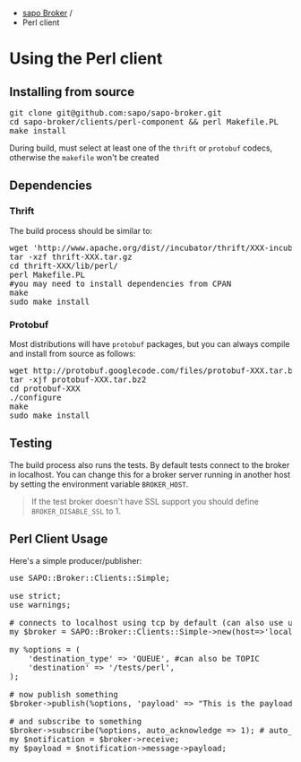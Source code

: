 <ul class="breadcrumb">
  <li><a href="#!broker"><span class="podium">sapo</span> Broker</a> <span class="divider">/</span></li>
  <li>Perl client</li>
</ul>

# Using the Perl client

## Installing from source

<pre class="prettyprint">
git clone git@github.com:sapo/sapo-broker.git
cd sapo-broker/clients/perl-component && perl Makefile.PL
make install
</pre>

During build, must select at least one of the `thrift` or `protobuf` codecs, otherwise the `makefile` won't be created

## Dependencies

### Thrift

The build process should be similar to:

<pre class="prettyprint">
wget 'http://www.apache.org/dist//incubator/thrift/XXX-incubating/thrift-XXX.tar.gz'
tar -xzf thrift-XXX.tar.gz 
cd thrift-XXX/lib/perl/
perl Makefile.PL
#you may need to install dependencies from CPAN
make
sudo make install
</pre>

### Protobuf

Most distributions will have `protobuf` packages, but you can always compile and install from source as follows:

<pre class="prettyprint">
wget http://protobuf.googlecode.com/files/protobuf-XXX.tar.bz2
tar -xjf protobuf-XXX.tar.bz2
cd protobuf-XXX
./configure
make
sudo make install
</pre>

## Testing

The build process also runs the tests. By default tests connect to the broker in localhost. You can change this for a broker server running in another host by setting the environment variable `BROKER_HOST`.

> If the test broker doesn't have SSL support you should define `BROKER_DISABLE_SSL` to 1.

## Perl Client Usage

Here's a simple producer/publisher:

<pre class="prettyprint">
use SAPO::Broker::Clients::Simple;
        
use strict;
use warnings;
        
# connects to localhost using tcp by default (can also use udp or ssl)
my $broker = SAPO::Broker::Clients::Simple->new(host=>'localhost', proto=>'tcp'); 

my %options = (
    'destination_type' => 'QUEUE', #can also be TOPIC
    'destination' => '/tests/perl',
);

# now publish something
$broker->publish(%options, 'payload' => "This is the payload");

# and subscribe to something
$broker->subscribe(%options, auto_acknowledge => 1); # auto_acknowledge makes life simpler
my $notification = $broker->receive;
my $payload = $notification->message->payload;
</pre>